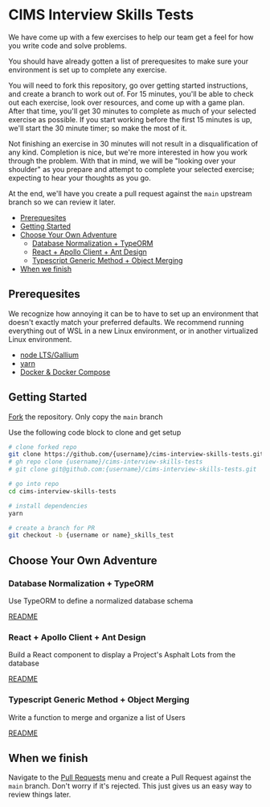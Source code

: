 # CIMS Interview Skills Tests <!-- omit in toc -->

We have come up with a few exercises to help our team get a feel for how you write code and solve problems.

You should have already gotten a list of prerequesites to make sure your environment is set up to complete any exercise.

You will need to fork this repository, go over getting started instructions, and create a branch to work out of. For 15 minutes, you'll be able to check out each exercise, look over resources, and come up with a game plan. After that time, you'll get 30 minutes to complete as much of your selected exercise as possible. If you start working before the first 15 minutes is up, we'll start the 30 minute timer; so make the most of it.

Not finishing an exercise in 30 minutes will not result in a disqualification of any kind. Completion is nice, but we're more interested in how you work through the problem. With that in mind, we will be "looking over your shoulder" as you prepare and attempt to complete your selected exercise; expecting to hear your thoughts as you go.

At the end, we'll have you create a pull request against the `main` upstream branch so we can review it later.

- [Prerequesites](#prerequesites)
- [Getting Started](#getting-started)
- [Choose Your Own Adventure](#choose-your-own-adventure)
  - [Database Normalization + TypeORM](#database-normalization--typeorm)
  - [React + Apollo Client + Ant Design](#react--apollo-client--ant-design)
  - [Typescript Generic Method + Object Merging](#typescript-generic-method--object-merging)
- [When we finish](#when-we-finish)

## Prerequesites

We recognize how annoying it can be to have to set up an environment that doesn't exactly match your preferred defaults. We recommend running everything out of WSL in a new Linux environment, or in another virtualized Linux environment.

- [node LTS/Gallium][node]
- [yarn][yarn]
- [Docker & Docker Compose][docker]

## Getting Started

[Fork][fork] the repository. Only copy the `main` branch

Use the following code block to clone and get setup

``` bash
# clone forked repo
git clone https://github.com/{username}/cims-interview-skills-tests.git
# gh repo clone {username}/cims-interview-skills-tests
# git clone git@github.com:{username}/cims-interview-skills-tests.git

# go into repo
cd cims-interview-skills-tests

# install dependencies
yarn

# create a branch for PR
git checkout -b {username or name}_skills_test
```
<!-- 
TODO pre-requesitite checker script
TODO better test cases for generic-object-merging
 -->

## Choose Your Own Adventure

### Database Normalization + TypeORM

Use TypeORM to define a normalized database schema

[README](/database-normalization-typeorm/README.md#background)

### React + Apollo Client + Ant Design

Build a React component to display a Project's Asphalt Lots from the database

[README](/react-apollo-ant/README.md#background)

### Typescript Generic Method + Object Merging

Write a function to merge and organize a list of Users

[README](/generic-object-merging/README.md#background)

## When we finish

Navigate to the [Pull Requests][pull] menu and create a Pull Request against the `main` branch. Don't worry if it's rejected. This just gives us an easy way to review things later.

<!-- links -->
[node]: https://nodejs.org/download/release/v16.20.0/
[yarn]: https://yarnpkg.com/getting-started/install
[docker]: https://docs.docker.com/get-docker
[fork]: https://github.com/HorrocksEngineers/cims-interview-skills-tests/fork
[pull]: https://github.com/HorrocksEngineers/cims-interview-skills-tests/pulls
